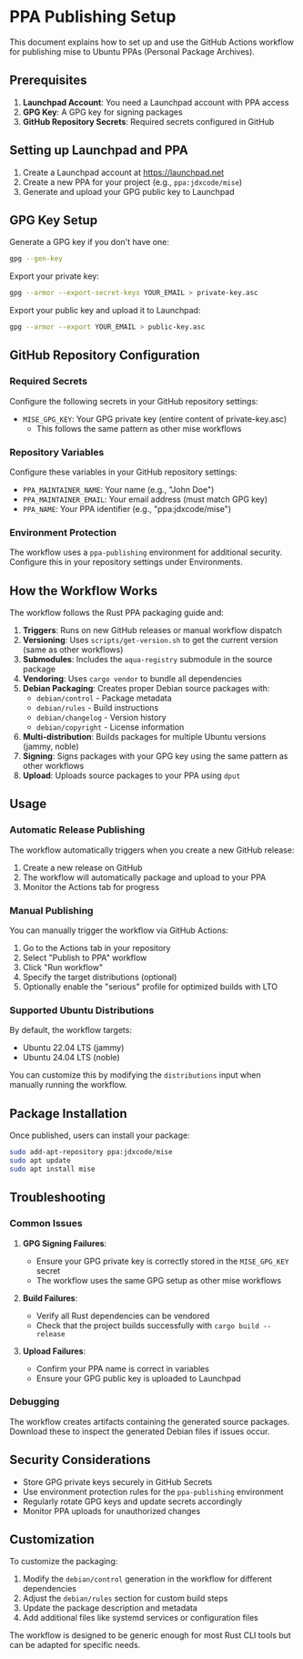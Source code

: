 # PPA Publishing Setup

This document explains how to set up and use the GitHub Actions workflow for publishing mise to Ubuntu PPAs (Personal Package Archives).

## Prerequisites

1. **Launchpad Account**: You need a Launchpad account with PPA access
2. **GPG Key**: A GPG key for signing packages
3. **GitHub Repository Secrets**: Required secrets configured in GitHub

## Setting up Launchpad and PPA

1. Create a Launchpad account at https://launchpad.net
2. Create a new PPA for your project (e.g., `ppa:jdxcode/mise`)
3. Generate and upload your GPG public key to Launchpad

## GPG Key Setup

Generate a GPG key if you don't have one:

```bash
gpg --gen-key
```

Export your private key:
```bash
gpg --armor --export-secret-keys YOUR_EMAIL > private-key.asc
```

Export your public key and upload it to Launchpad:
```bash
gpg --armor --export YOUR_EMAIL > public-key.asc
```

## GitHub Repository Configuration

### Required Secrets

Configure the following secrets in your GitHub repository settings:

- `MISE_GPG_KEY`: Your GPG private key (entire content of private-key.asc)
  - This follows the same pattern as other mise workflows

### Repository Variables

Configure these variables in your GitHub repository settings:

- `PPA_MAINTAINER_NAME`: Your name (e.g., "John Doe")
- `PPA_MAINTAINER_EMAIL`: Your email address (must match GPG key)
- `PPA_NAME`: Your PPA identifier (e.g., "ppa:jdxcode/mise")

### Environment Protection

The workflow uses a `ppa-publishing` environment for additional security. Configure this in your repository settings under Environments.

## How the Workflow Works

The workflow follows the Rust PPA packaging guide and:

1. **Triggers**: Runs on new GitHub releases or manual workflow dispatch
2. **Versioning**: Uses `scripts/get-version.sh` to get the current version (same as other workflows)
3. **Submodules**: Includes the `aqua-registry` submodule in the source package
4. **Vendoring**: Uses `cargo vendor` to bundle all dependencies
5. **Debian Packaging**: Creates proper Debian source packages with:
   - `debian/control` - Package metadata
   - `debian/rules` - Build instructions
   - `debian/changelog` - Version history
   - `debian/copyright` - License information
6. **Multi-distribution**: Builds packages for multiple Ubuntu versions (jammy, noble)
7. **Signing**: Signs packages with your GPG key using the same pattern as other workflows
8. **Upload**: Uploads source packages to your PPA using `dput`

## Usage

### Automatic Release Publishing

The workflow automatically triggers when you create a new GitHub release:

1. Create a new release on GitHub
2. The workflow will automatically package and upload to your PPA
3. Monitor the Actions tab for progress

### Manual Publishing

You can manually trigger the workflow via GitHub Actions:

1. Go to the Actions tab in your repository
2. Select "Publish to PPA" workflow
3. Click "Run workflow"
4. Specify the target distributions (optional)
5. Optionally enable the "serious" profile for optimized builds with LTO

### Supported Ubuntu Distributions

By default, the workflow targets:
- Ubuntu 22.04 LTS (jammy)
- Ubuntu 24.04 LTS (noble)

You can customize this by modifying the `distributions` input when manually running the workflow.

## Package Installation

Once published, users can install your package:

```bash
sudo add-apt-repository ppa:jdxcode/mise
sudo apt update
sudo apt install mise
```

## Troubleshooting

### Common Issues

1. **GPG Signing Failures**: 
   - Ensure your GPG private key is correctly stored in the `MISE_GPG_KEY` secret
   - The workflow uses the same GPG setup as other mise workflows

2. **Build Failures**:
   - Verify all Rust dependencies can be vendored
   - Check that the project builds successfully with `cargo build --release`

3. **Upload Failures**:
   - Confirm your PPA name is correct in variables
   - Ensure your GPG public key is uploaded to Launchpad

### Debugging

The workflow creates artifacts containing the generated source packages. Download these to inspect the generated Debian files if issues occur.

## Security Considerations

- Store GPG private keys securely in GitHub Secrets
- Use environment protection rules for the `ppa-publishing` environment
- Regularly rotate GPG keys and update secrets accordingly
- Monitor PPA uploads for unauthorized changes

## Customization

To customize the packaging:

1. Modify the `debian/control` generation in the workflow for different dependencies
2. Adjust the `debian/rules` section for custom build steps
3. Update the package description and metadata
4. Add additional files like systemd services or configuration files

The workflow is designed to be generic enough for most Rust CLI tools but can be adapted for specific needs.
